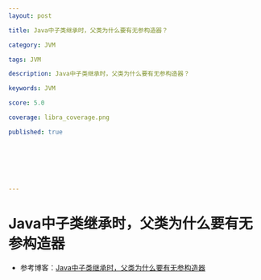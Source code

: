 ```yaml
---
layout: post

title: Java中子类继承时，父类为什么要有无参构造器？

category: JVM

tags: JVM

description: Java中子类继承时，父类为什么要有无参构造器？

keywords: JVM

score: 5.0

coverage: libra_coverage.png

published: true







---
```


# Java中子类继承时，父类为什么要有无参构造器

- 参考博客：[Java中子类继承时，父类为什么要有无参构造器](https://blog.51cto.com/u_15080034/3823716)

